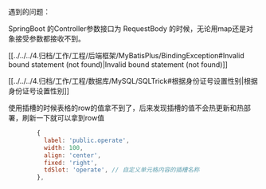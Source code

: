 
遇到的问题：

SpringBoot 的Controller参数接口为 RequestBody 的时候，无论用map还是对象接受参数都接收不到。

[[../../../4.归档/工作/工程/后端框架/MyBatisPlus/BindingException#Invalid bound statement (not found)|Invalid bound statement (not found)]]

[[../../../4.归档/工作/工程/数据库/MySQL/SQLTrick#根据身份证号设置性别|根据身份证号设置性别]]


使用插槽的时候表格的row的值拿不到了，后来发现插槽的值不会热更新和热部署，刷新一下就可以拿到row值

```js
        {
          label: 'public.operate',
          width: 100,
          align: 'center',
          fixed: 'right',
          tdSlot: 'operate', // 自定义单元格内容的插槽名称
        },
```